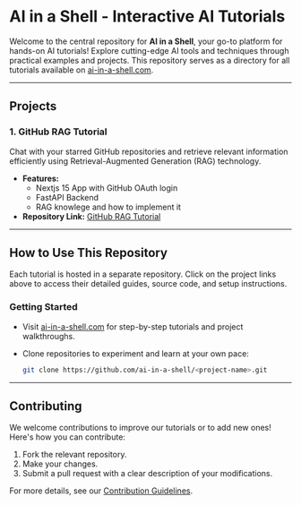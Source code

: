 # AI in a Shell - Interactive AI Tutorials

Welcome to the central repository for **AI in a Shell**, your go-to platform for hands-on AI tutorials! Explore cutting-edge AI tools and techniques through practical examples and projects. This repository serves as a directory for all tutorials available on [ai-in-a-shell.com](https://ai-in-a-shell.com).

---

## **Projects**

### **1. GitHub RAG Tutorial**
Chat with your starred GitHub repositories and retrieve relevant information efficiently using Retrieval-Augmented Generation (RAG) technology.

- **Features:**
  - Nextjs 15 App with GitHub OAuth login
  - FastAPI Backend
  - RAG knowlege and how to implement it
- **Repository Link:** [GitHub RAG Tutorial](https://github.com/XamHans/github-rag-tutorial)


---

## **How to Use This Repository**

Each tutorial is hosted in a separate repository. Click on the project links above to access their detailed guides, source code, and setup instructions.

### **Getting Started**
- Visit [ai-in-a-shell.com](https://ai-in-a-shell.com) for step-by-step tutorials and project walkthroughs.
- Clone repositories to experiment and learn at your own pace:

  ```bash
  git clone https://github.com/ai-in-a-shell/<project-name>.git
  ```

---

## **Contributing**

We welcome contributions to improve our tutorials or to add new ones! Here's how you can contribute:

1. Fork the relevant repository.
2. Make your changes.
3. Submit a pull request with a clear description of your modifications.

For more details, see our [Contribution Guidelines](https://github.com/ai-in-a-shell/.github/blob/main/CONTRIBUTING.md).

